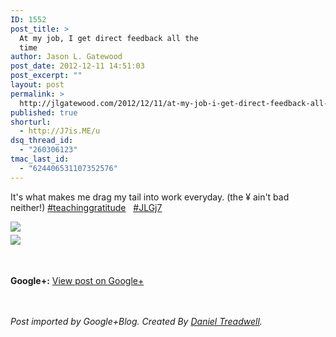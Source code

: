 ```yaml
---
ID: 1552
post_title: >
  At my job, I get direct feedback all the
  time
author: Jason L. Gatewood
post_date: 2012-12-11 14:51:03
post_excerpt: ""
layout: post
permalink: >
  http://jlgatewood.com/2012/12/11/at-my-job-i-get-direct-feedback-all-the-time/
published: true
shorturl:
  - http://J7is.ME/u
dsq_thread_id:
  - "260306123"
tmac_last_id:
  - "624406531107352576"
---
```

It&#39;s what makes me drag my tail into work everyday. (the ¥ ain&#39;t bad neither!)  <a class="ot-hashtag" href="https://plus.google.com/s/%23teachinggratitude">#teachinggratitude</a>   <a class="ot-hashtag" href="https://plus.google.com/s/%23JLGj7">#JLGj7</a><br /><div><a href='https://plus.google.com/photos/108098330393589915102/albums/5820561418267804209?authkey=CJzY_MKqmK2c-gE'><img src='https://lh4.googleusercontent.com/-1OSrKTn-YuA/UMbJxUhIOwI/AAAAAAAAPRk/69i6nAqgvgo/w248-h248-p/PIC000237.jpg' style='max-width:97.5%;clear:both;' border='0' /></a></div><span></span><div style='float:left;display:block;height:60px;width:60px;overflow:hidden;margin-right:5px;margin-top:5px;margin-bottom:5px;'><a href='https://plus.google.com/photos/108098330393589915102/albums/5820561418267804209?authkey=CJzY_MKqmK2c-gE'><img style='max-width:none;' src='https://lh4.googleusercontent.com/-0iaTV96qnLA/UMbJxTgU7bI/AAAAAAAAPRk/ulWeg7f2Eho/w248-h248-p/PIC000236.jpg' border='0' /></a></div><br /><p style='clear:both;'> <strong>Google+:</strong> <a href='https://plus.google.com/108098330393589915102/posts/6fbmWhMVV8i' target='_new'>View post on Google+</a></p><br /><br /><i>Post imported by Google+Blog.  Created By <a href='http://minimali.se/'>Daniel Treadwell</a>.</i>
